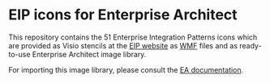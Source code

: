 EIP icons for Enterprise Architect
==================================

This repository contains the 51 Enterprise Integration Patterns icons which are provided as Visio stencils at the 
[EIP website](http://www.eaipatterns.com/downloads.html) as [WMF](http://en.wikipedia.org/wiki/Windows_Metafile) files 
and as ready-to-use Enterprise Architect image library.

For importing this image library, please consult the 
[EA documentation](http://www.sparxsystems.com/resources/image_library.html).
